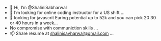 - 👋 Hi, I’m @ShaliniSabharwal
- 👀 I’m looking for online coding instructor for a US shift ...
-  👀 looking for javascrit Earing potential up to 52k and you can pick 20 30 or 40 hours in a week...
-  No compromise with communiction skills  ...
- 📫 Share resume at shalinisavharwal@gmail.com ...

<!---
ShaliniSabharwal/ShaliniSabharwal is a ✨ special ✨ repository because its `README.md` (this file) appears on your GitHub profile.
You can click the Preview link to take a look at your changes.
--->
